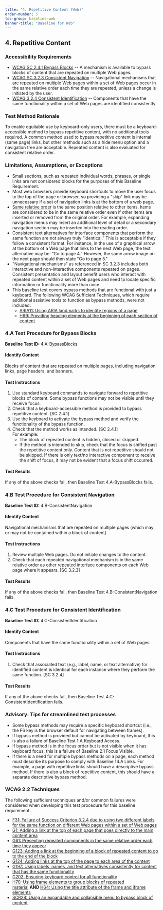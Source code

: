 ```yaml
---
title: "4. Repetitive Content (Web)"
order-number: 5
toc-group: baseline-web
banner-title: "Baseline for Web"
---
```

## 4. Repetitive Content

### Accessibility Requirements

-   [WCAG SC 2.4.1 Bypass Blocks](https://www.w3.org/WAI/WCAG22/Understanding/bypass-blocks) -- A mechanism is available to bypass blocks of content that are repeated on multiple Web pages.
-   [WCAG SC 3.2.3 Consistent Navigation](https://www.w3.org/WAI/WCAG22/Understanding/consistent-navigation) -- Navigational mechanisms that are repeated on multiple Web pages within a set of Web pages occur in the same relative order each time they are repeated, unless a change is initiated by the user.
-   [WCAG 3.2.4 Consistent Identification](https://www.w3.org/WAI/WCAG22/Understanding/consistent-identification) -- Components that have the same functionality within a set of Web pages are identified consistently.

### Test Method Rationale

To enable equitable use by keyboard-only users, there must be a keyboard-accessible method to bypass repetitive content, with no additional tools required. A common method used to bypass repetitive content is internal (same page) links, but other methods such as a hide menu option and a navigation tree are acceptable. Repeated content is also evaluated for consistent relative order.

### Limitations, Assumptions, or Exceptions
* Small sections, such as repeated individual words, phrases, or single links are not considered blocks for the purposes of this Baseline Requirement.
* Most web browsers provide keyboard shortcuts to move the user focus to the top of the page or browser, so providing a "skip" link may be unnecessary if a set of navigation links is at the bottom of a web page.
* [Same relative order](https://www.w3.org/TR/WCAG22/#dfn-same-relative-order) is the same position relative to other items. Items are considered to be in the same relative order even if other items are inserted or removed from the original order. For example, expanding navigation menus may insert an additional level of detail or a secondary navigation section may be inserted into the reading order.
* Consistent text alternatives for interface components that perform the same function are not always truly “identical.” This is acceptable if they follow a consistent format. For instance, in the use of a graphical arrow at the bottom of a Web page that links to the next Web page, the text alternative may be: “Go to page 4.” However, the same arrow image on the next page should then state "Go to page 5."
* "Navigational mechanisms" as referenced in SC 3.2.3 includes both interactive and non-interactive components repeated on pages. Consistent presentation and layout benefit users who interact with repeated content within a set of Web pages and need to locate specific information or functionality more than once. 
*   This baseline test covers bypass methods that are functional with just a keyboard. The following WCAG Sufficient Techniques, which require additional assistive tools to function as bypass methods, were not included:
    -   [ARIA11: Using ARIA landmarks to identify regions of a page](https://www.w3.org/WAI/WCAG22/Techniques/aria/ARIA11)
    -   [H69: Providing heading elements at the beginning of each section of content](https://www.w3.org/WAI/WCAG22/Techniques/html/H69)

### 4.A Test Procedure for Bypass Blocks

**Baseline Test ID:** 4.A-BypassBlocks
#### Identify Content
<p id="4aIC">Blocks of content that are repeated on multiple pages, including navigation links, page headers, and banners.</p>

#### Test Instructions
<ol id="4aTI">
    <li id="4aTI-1">Use standard keyboard commands to navigate forward to repetitive blocks of content. Some bypass functions may not be visible until they receive focus.</li>
    <li id="4aTI-2">Check that a keyboard-accessible method is provided to bypass repetitive content. [SC 2.4.1]</li>
    <li id="4aTI-3">Use the keyboard to activate the bypass method and verify the functionality of the bypass function.</li>
    <li id="4aTI-4">Check that the method works as intended. [SC 2.4.1]<br>
        For example:
        <ul>
            <li>The block of repeated content is hidden, closed or skipped.</li>
            <li>If the method is intended to skip, check that the focus is shifted past the repetitive content only. Content that is not repetitive should not be skipped. If there is only text/no interactive component to receive the shift of focus, it may not be evident that a focus shift occurred.</li>
        </ul></li>
</ol>

#### Test Results
<p id="4aTR">If any of the above checks fail, then Baseline Test 4.A-BypassBlocks fails.</p>

### 4.B Test Procedure for Consistent Navigation

**Baseline Test ID:** 4.B-ConsistentNavigation
#### Identify Content
<p id="4bIC">Navigational mechanisms that are repeated on multiple pages (which may or may not be contained within a block of content).</p>

#### Test Instructions
<ol id="4bTI">
    <li id="4bTI-1">Review multiple Web pages. Do not initiate changes to the content.</li>
    <li id="4bTI-2">Check that each repeated navigational mechanism is in the same relative order as other repeated interface components on each Web page where it appears. [SC 3.2.3]</li>
</ol>

#### Test Results
<p id="4bTR">If any of the above checks fail, then Baseline Test 4.B-ConsistentNavigation fails.</p>

### 4.C Test Procedure for Consistent Identification

**Baseline Test ID:** 4.C-ConsistentIdentification
#### Identify Content
<p id="4cIC">Components that have the same functionality within a set of Web pages.</p>

#### Test Instructions
<ol id="4cTI">
    <li id="4cTI-1">Check that associated text (e.g., label, name, or text alternative) for identified content is identical for each instance where they perform the same function. [SC 3.2.4] </li>
</ol>

#### Test Results
<p id="4cTR">If any of the above checks fail, then Baseline Test 4.C-ConsistentIdentification fails.</p>

### Advisory: Tips for streamlined test processes

-   Some bypass methods may require a specific keyboard shortcut (i.e., the F6 key is the browser default for navigating between frames).
-   If bypass method is provided but cannot be activated by keyboard, this is also a failure of Baseline Test 1.A Keyboard Access.
-   If bypass method is in the focus order but is not visible when it has keyboard focus, this is a failure of Baseline 2.1 Focus Visible.
-   If there is a need for multiple bypass methods on a page, each method must describe its purpose to comply with Baseline 14.A Links. For example, a page with repetitive links should have a descriptive bypass method. If there is also a block of repetitive content, this should have a separate descriptive bypass method.

### WCAG 2.2 Techniques

The following sufficient techniques and/or common failures were considered when developing this test procedure for this baseline requirement:

-   [F31: Failure of Success Criterion 3.2.4 due to using two different labels for the same function on different Web pages within a set of Web pages](https://www.w3.org/WAI/WCAG22/Techniques/failures/F31)
-   [G1: Adding a link at the top of each page that goes directly to the main content area](https://www.w3.org/WAI/WCAG22/Techniques/general/G1)
-   [G61: Presenting repeated components in the same relative order each time they appear](https://www.w3.org/WAI/WCAG22/Techniques/general/G61)
-   [G123: Adding a link at the beginning of a block of repeated content to go to the end of the block](https://www.w3.org/WAI/WCAG22/Techniques/general/G123)
-   [G124: Adding links at the top of the page to each area of the content](https://www.w3.org/WAI/WCAG22/Techniques/general/G124)
-   [G197: Using labels, names, and text alternatives consistently for content that has the same functionality](https://www.w3.org/WAI/WCAG22/Techniques/general/G197)
-   [G202: Ensuring keyboard control for all functionality](https://www.w3.org/WAI/WCAG22/Techniques/general/G202)
-   [H70: Using frame elements to group blocks of repeated material](https://www.w3.org/WAI/WCAG22/Techniques/html/H70) **AND** [H64: Using the title attribute of the frame and iframe elements](https://www.w3.org/WAI/WCAG22/Techniques/html/H64)
-   [SCR28: Using an expandable and collapsible menu to bypass block of content](https://www.w3.org/TR/WCAG20-TECHS/SCR28.html)
